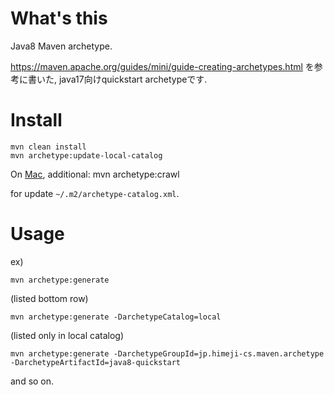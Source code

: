 # What's this

Java8 Maven archetype.

https://maven.apache.org/guides/mini/guide-creating-archetypes.html
を参考に書いた, java17向けquickstart archetypeです.

# Install

    mvn clean install
    mvn archetype:update-local-catalog

On [Mac](https://stackoverflow.com/a/48264940/4506703), additional:
    mvn archetype:crawl

for update `~/.m2/archetype-catalog.xml`.

# Usage

ex)

    mvn archetype:generate 
(listed bottom row)

    mvn archetype:generate -DarchetypeCatalog=local
(listed only in local catalog)

    mvn archetype:generate -DarchetypeGroupId=jp.himeji-cs.maven.archetype -DarchetypeArtifactId=java8-quickstart

and so on.
